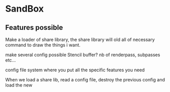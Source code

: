 # SandBox



## Features possible
Make a loader of share library, the share library will old all of necessary command 
to draw the things i want.

make several config possible Stencil buffer? nb of renderpass, subpasses etc...

config file system where you put all the specific features you need 

When we load a share lib, read a config file, destroy the previous config and load the new